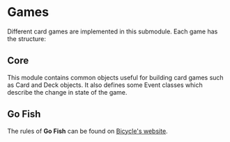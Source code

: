 # Games

Different card games are implemented in this submodule. Each game has the structure:


## Core
This module contains common objects useful for building card games such as Card and Deck objects. It also
defines some Event classes which describe the change in state of the game.

## Go Fish
The rules of __Go Fish__ can be found on [Bicycle's website](https://bicyclecards.com/how-to-play/go-fish/). 